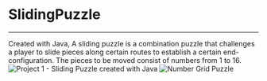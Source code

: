 # SlidingPuzzle
---
Created with Java, A sliding puzzle is a combination puzzle that challenges a player to slide pieces along certain routes to establish a certain end-configuration. The pieces to be moved consist of numbers from 1 to 16.
![Project 1 - Sliding Puzzle created with Java](https://github.com/SumedhaSinghRathor/SlidingPuzzle/assets/130545882/5b8310ae-2c44-464a-8e96-eebd8bbbef49)
![Number Grid Puzzle](https://github.com/SumedhaSinghRathor/SlidingPuzzle/assets/130545882/598876b1-63a1-458b-bec3-fce5faab4b50)
